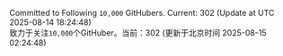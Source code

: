 Committed to Following `10,000` GitHubers. Current: <!-- FOLLOWING_COUNT -->302<!-- FOLLOWING_COUNT --> (Update at UTC <!-- LAST_UPDATED -->2025-08-14 18:24:48<!-- LAST_UPDATED -->)<br>
致力于关注`10,000`个GitHuber。当前：<!-- FOLLOWING_COUNT -->302<!-- FOLLOWING_COUNT --> (更新于北京时间 <!-- LAST_UPDATED_CST -->2025-08-15 02:24:48<!-- LAST_UPDATED_CST -->)

